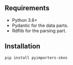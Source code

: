 ## Requirements

- Python 3.6+
- Pydantic for the data parts.
- Rdflib for the parsing part.

## Installation

```
pip install pyimporters-skos
```
